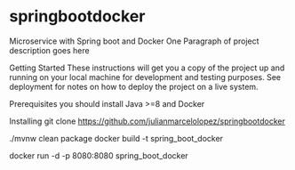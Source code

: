 # springbootdocker

Microservice with Spring boot and Docker
One Paragraph of project description goes here

Getting Started
These instructions will get you a copy of the project up and running on your local machine for development and testing purposes. See deployment for notes on how to deploy the project on a live system.

Prerequisites
you should install Java >=8 and Docker

Installing
git clone https://github.com/julianmarcelolopez/springbootdocker

./mvnw clean package
docker build -t spring_boot_docker

docker run -d -p 8080:8080 spring_boot_docker
